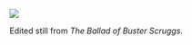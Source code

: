 ![](https://db-feed.s3.amazonaws.com/legacy/scruggs2-1572721241480.png)

Edited still from _The Ballad of Buster Scruggs_.
